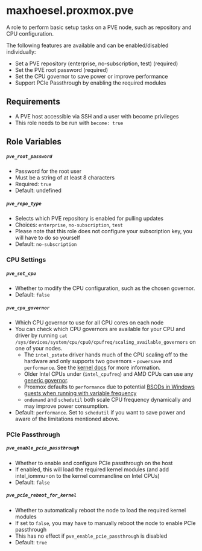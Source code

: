 # maxhoesel.proxmox.pve

A role to perform basic setup tasks on a PVE node, such as repository and CPU configuration.

The following features are available and can be enabled/disabled individually:

- Set a PVE repository (enterprise, no-subscription, test) (required)
- Set the PVE root password (required)
- Set the CPU governor to save power or improve performance
- Support PCIe Passthrough by enabling the required modules

## Requirements

- A PVE host accessible via SSH and a user with become privileges
- This role needs to be run with `become: true`

## Role Variables

##### `pve_root_password`
- Password for the root user
- Must be a string of at least 8 characters
- Required: `true`
- Default: undefined

##### `pve_repo_type`
- Selects which PVE repository is enabled for pulling updates
- Choices: `enterprise`, `no-subscription`, `test`
- Please note that this role does not configure your subscription key, you will have to do so yourself
- Default: `no-subscription`

### CPU Settings

##### `pve_set_cpu`
- Whether to modify the CPU configuration, such as the chosen governor.
- Default: `false`

##### `pve_cpu_governor`
- Which CPU governor to use for all CPU cores on each node
- You can check which CPU governors are available for your CPU and driver by running
  `cat /sys/devices/system/cpu/cpu0/cpufreq/scaling_available_governors` on one of your nodes.
  - The `intel_pstate` driver hands much of the CPU scaling off to the hardware and only supports two governors - `powersave` and `performance`.
    See the [kernel docs](https://www.kernel.org/doc/html/v4.19/admin-guide/pm/intel_pstate.html) for more information.
  - Older Intel CPUs under (`intel_cpufreq`) and AMD CPUs can use any [generic governor](https://www.kernel.org/doc/Documentation/cpu-freq/governors.txt).
  - Proxmox defaults to `performance` due to potential [BSODs in Windows guests when running with variable frequency](https://forum.proxmox.com/threads/windows-7-x64-vms-crashing-randomly-during-process-termination.18238/#post-93273)
  - `ondemand` and `schedutil` both scale CPU frequency dynamically and may improve power consumption.
- Default: `performance`. Set to `schedutil` if you want to save power and aware of the limitations mentioned above.

### PCIe Passthrough

##### `pve_enable_pcie_passthrough`
- Whether to enable and configure PCIe passthrough on the host
- If enabled, this will load the required kernel modules (and add intel_iommu=on to the kernel commandline on Intel CPUs)
- Default: `false`

##### `pve_pcie_reboot_for_kernel`
- Whether to automatically reboot the node to load the required kernel modules
- If set to `false`, you may have to manually reboot the node to enable PCIe passthrough
- This has no effect if `pve_enable_pcie_passthrough` is disabled
- Default: `true`
